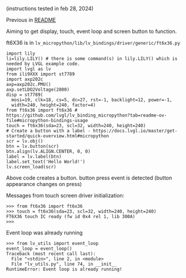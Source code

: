 (instructions tested in feb 28, 2024)

Previous in [README](./README.md)

Aiming to get display, touch, event loop and screen button to function.


ft6X36 is in `lv_micropython/lib/lv_bindings/driver/generic/ft6x36.py`

```
import lily
li=lily.LILY() # there is some command(s) in lily.LILY() which is needed by LVGL example code.
import lvgl as lv
from ili9XXX import st7789
import axp202c
axp=axp202c.PMU()
axp.setLDO2Voltage(2800)
disp = st7789(
  mosi=19, clk=18, cs=5, dc=27, rst=-1, backlight=12, power=-1,
  width=240, height=240, factor=4)
from ft6x36 import ft6x36 # https://github.com/lvgl/lv_binding_micropython?tab=readme-ov-file#micropython-bindings-usage
touch = ft6x36(sda=23, scl=32, width=240, height=240)
# Create a button with a label - https://docs.lvgl.io/master/get-started/quick-overview.html#micropython
scr = lv.obj()
btn = lv.button(scr)
btn.align(lv.ALIGN.CENTER, 0, 0)
label = lv.label(btn)
label.set_text('Hello World!')
lv.screen_load(scr)
```

Above code creates a button. button press event is detected (button appearance changes on press)

Messages from touch screen driver initialization:

```
>>> from ft6x36 import ft6x36
>>> touch = ft6x36(sda=23, scl=32, width=240, height=240)
FT6X36 touch IC ready (fw id 0x4 rel 1, lib 300A)
>>> 
```

Event loop was already running

```
>>> from lv_utils import event_loop
event_loop = event_loop()
Traceback (most recent call last):
  File "<stdin>", line 2, in <module>
  File "lv_utils.py", line 74, in __init__
RuntimeError: Event loop is already running!
```
